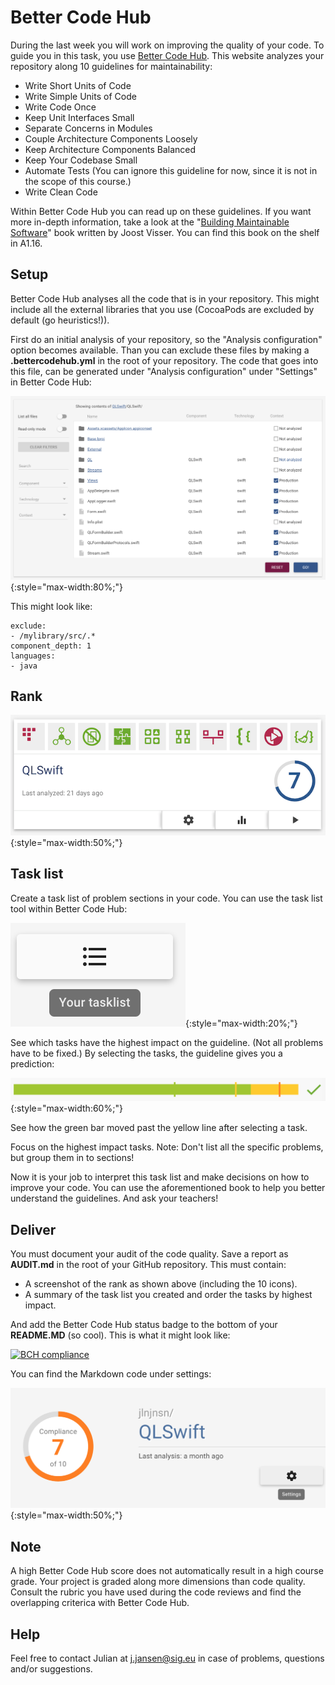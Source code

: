 # Better Code Hub

During the last week you will work on improving the quality of your code. To guide you in this task, you use [Better Code Hub](https://www.bettercodehub.com). This website analyzes your repository along 10 guidelines for maintainability:

- Write Short Units of Code
- Write Simple Units of Code
- Write Code Once
- Keep Unit Interfaces Small
- Separate Concerns in Modules
- Couple Architecture Components Loosely
- Keep Architecture Components Balanced
- Keep Your Codebase Small
- Automate Tests (You can ignore this guideline for now, since it is not in the scope of this course.)
- Write Clean Code

Within Better Code Hub you can read up on these guidelines. If you want more in-depth information, take a look at the "[Building Maintainable Software](http://shop.oreilly.com/product/0636920049159.do)" book written by Joost Visser. You can find this book on the shelf in A1.16.

## Setup

Better Code Hub analyses all the code that is in your repository. This might include all the external libraries that you use (CocoaPods are excluded by default (go heuristics!)).

First do an initial analysis of your repository, so the "Analysis configuration" option becomes available. Than you can exclude these files by making a **.bettercodehub.yml** in the root of your repository. The code that goes into this file, can be generated under "Analysis configuration" under "Settings" in Better Code Hub:

![BCH Config](yml.png){:style="max-width:80%;"}

This might look like:

	exclude:
	- /mylibrary/src/.*
	component_depth: 1
	languages:
	- java

## Rank

![BCH Grade](grade.png){:style="max-width:50%;"}

## Task list

Create a task list of problem sections in your code. You can use the task list tool within Better Code Hub:

![BCH Task list](tasklist.png){:style="max-width:20%;"}

See which tasks have the highest impact on the guideline. (Not all problems have to be fixed.) By selecting the tasks, the guideline gives you a prediction:

![BCH Guideline](guideline.png){:style="max-width:60%;"}

See how the green bar moved past the yellow line after selecting a task.

Focus on the highest impact tasks. Note: Don't list all the specific problems, but group them in to sections!

Now it is your job to interpret this task list and make decisions on how to improve your code. You can use the aforementioned book to help you better understand the guidelines. And ask your teachers!

## Deliver

You must document your audit of the code quality. Save a report as **AUDIT.md** in the root of your GitHub repository. This must contain:

- A screenshot of the rank as shown above (including the 10 icons).
- A summary of the task list you created and order the tasks by highest impact.

And add the Better Code Hub status badge to the bottom of your **README.MD** (so cool). This is what it might look like:

[![BCH compliance](https://bettercodehub.com/edge/badge/jlnjnsn/QLSwift)](https://bettercodehub.com)

You can find the Markdown code under settings:

![BCH Settings](settings.png){:style="max-width:50%;"}

## Note

A high Better Code Hub score does not automatically result in a high course grade. Your project is graded along more dimensions than code quality. Consult the rubric you have used during the code reviews and find the overlapping criterica with Better Code Hub.

## Help

Feel free to contact Julian at [j.jansen@sig.eu](mailto:j.jansen@sig.eu) in case of problems, questions and/or suggestions. 
